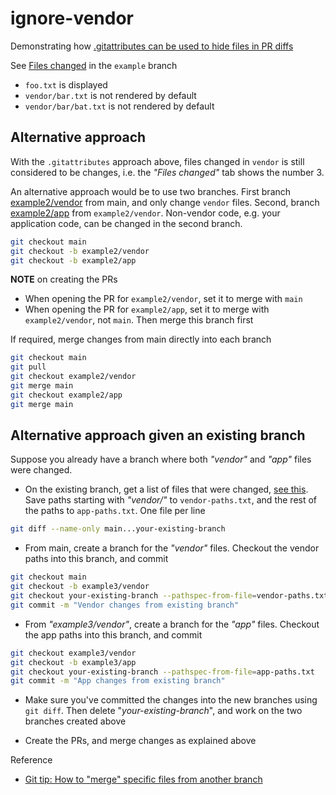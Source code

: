 # ignore-vendor

Demonstrating how [.gitattributes can be used to hide files in PR diffs](https://docs.github.com/en/repositories/working-with-files/managing-files/customizing-how-changed-files-appear-on-github)

See [Files changed](https://github.com/mozey/ignore-vendor/pull/1/files) in the `example` branch
- `foo.txt` is displayed
- `vendor/bar.txt` is not rendered by default
- `vendor/bar/bat.txt` is not rendered by default


## Alternative approach

With the `.gitattributes` approach above, files changed in `vendor` is still considered to be changes, i.e. the *"Files changed"* tab shows the number 3.

An alternative approach would be to use two branches. First branch [example2/vendor](https://github.com/mozey/ignore-vendor/pull/3/files) from main, and only change `vendor` files. Second, branch [example2/app](https://github.com/mozey/ignore-vendor/pull/4/files) from `example2/vendor`. Non-vendor code, e.g. your application code, can be changed in the second branch.
```sh
git checkout main
git checkout -b example2/vendor
git checkout -b example2/app
```

**NOTE** on creating the PRs
- When opening the PR for `example2/vendor`, set it to merge with `main`
- When opening the PR for `example2/app`, set it to merge with `example2/vendor`, not `main`. Then merge this branch first

If required, merge changes from main directly into each branch
```sh
git checkout main
git pull
git checkout example2/vendor
git merge main
git checkout example2/app
git merge main
```


## Alternative approach given an existing branch

Suppose you already have a branch where both *"vendor"* and *"app"* files were changed. 

- On the existing branch, get a list of files that were changed, [see this](https://www.mozey.co/post/git/#list-changes-in-branch). Save paths starting with *"vendor/"* to `vendor-paths.txt`, and the rest of the paths to `app-paths.txt`. One file per line
```sh
git diff --name-only main...your-existing-branch
```

- From main, create a branch for the *"vendor"* files. Checkout the vendor paths into this branch, and commit
```sh
git checkout main
git checkout -b example3/vendor
git checkout your-existing-branch --pathspec-from-file=vendor-paths.txt
git commit -m "Vendor changes from existing branch"
```

- From *"example3/vendor"*, create a branch for the *"app"* files. Checkout the app paths into this branch, and commit
```sh
git checkout example3/vendor
git checkout -b example3/app
git checkout your-existing-branch --pathspec-from-file=app-paths.txt
git commit -m "App changes from existing branch"
```

- Make sure you've committed the changes into the new branches using `git diff`. Then delete "*your-existing-branch*", and work on the two branches created above

- Create the PRs, and merge changes as explained above

Reference
- [Git tip: How to "merge" specific files from another branch](https://jasonrudolph.com/blog/2009/02/25/git-tip-how-to-merge-specific-files-from-another-branch/)





